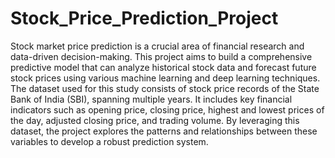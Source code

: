 # Stock_Price_Prediction_Project
Stock market price prediction is a crucial area of financial research and data-driven decision-making. This project aims to build a comprehensive predictive model that can analyze historical stock data and forecast future stock prices using various machine learning and deep learning techniques. The dataset used for this study consists of stock price records of the State Bank of India (SBI), spanning multiple years. It includes key financial indicators such as opening price, closing price, highest and lowest prices of the day, adjusted closing price, and trading volume. By leveraging this dataset, the project explores the patterns and relationships between these variables to develop a robust prediction system.
